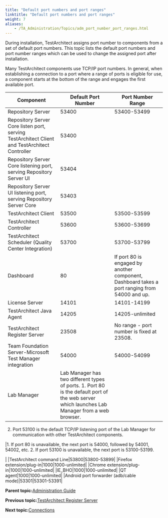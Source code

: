 ```yaml
--- 
title: "Default port numbers and port ranges"
linktitle: "Default port numbers and port ranges"
weight: 7
aliases: 
    - /TA_Administration/Topics/adm_port_number_port_ranges.html
---
```


During installation, TestArchitect assigns port number to components from a set of default port numbers. This topic lists the default port numbers and port number ranges which can be used to change the assigned port after installation.

Many TestArchitect components use TCP/IP port numbers. In general, when establishing a connection to a port where a range of ports is eligible for use, a component starts at the bottom of the range and engages the first available port.

|Component|Default Port Number|Port Number Range|
|---------|-------------------|-----------------|
|Repository Server|53400|53400-53499|
|Repository Server Core listen port, serving TestArchitect Client and TestArchitect Controller|53400| |
|Repository Server Core listening port, serving Repository Server UI|53404| |
|Repository Server UI listening port, serving Repository Server Core|53403| |
|TestArchitect Client|53500|53500-53599|
|TestArchitect Controller|53600|53600-53699|
|TestArchitect Scheduler \(Quality Center Integration\)|53700|53700-53799|
|Dashboard|80|If port 80 is engaged by another component, Dashboard takes a port ranging from 54000 and up.|
|License Server|14101|14101-14199|
|TestArchitect Java Agent|14205|14205-unlimited|
|TestArchitect Register Server|23508|No range - port number is fixed at 23508.|
|Team Foundation Server-Microsoft Test Manager integration|54000|54000-54099|
|Lab Manager|Lab Manager has two different types of ports. 1.  Port 80 is the default port of the web server which launches Lab Manager from a web browser.
2.  Port 53100 is the default TCP/IP listening port of the Lab Manager for communication with other TestArchitect components.

|1.  If port 80 is unavailable, the next port is 54000, followed by 54001, 54002, etc.
2.  If port 53100 is unavailable, the next port is 53100-53199.

|
|TestArchitect command Line|53800|53800-53899|
|Firefox extension/plug-in|1000|1000-unlimited|
|Chrome extension/plug-in|1000|1000-unlimited|
|IE\_BHO|1000|1000-unlimited|
|QT agent|1000|1000-unlimited|
|Android port forwarder \(adb/cable mode\)|53301|53301-53391|

**Parent topic:**[Administration Guide](/TA_Administration/Topics/Administration_Guide_begin.html)

**Previous topic:**[TestArchitect Register Server](/TA_Administration/Topics/adm_taregserver.html)

**Next topic:**[Connections](/TA_Administration/Topics/Connections.html)

